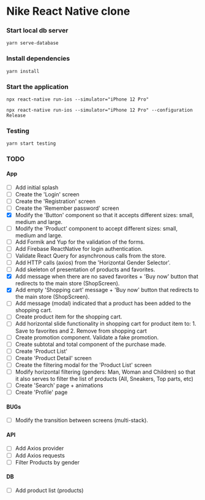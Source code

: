 # Nike React Native clone

### Start local db server

```terminal
yarn serve-database
```

### Install dependencies

```terminal
yarn install
```

### Start the application

```terminal
npx react-native run-ios --simulator="iPhone 12 Pro"
```

```terminal
npx react-native run-ios --simulator="iPhone 12 Pro" --configuration Release
```

### Testing

```terminal
yarn start testing
```

### TODO

#### App

- [ ] Add initial splash
- [ ] Create the 'Login' screen
- [ ] Create the 'Registration' screen
- [ ] Create the 'Remember password' screen
- [x] Modify the 'Button' component so that it accepts different sizes: small, medium and large.
- [ ] Modify the 'Product' component to accept different sizes: small, medium and large.
- [ ] Add Formik and Yup for the validation of the forms.
- [ ] Add Firebase ReactNative for login authentication.
- [ ] Validate React Query for asynchronous calls from the store.
- [ ] Add HTTP calls (axios) from the 'Horizontal Gender Selector'.
- [ ] Add skeleton of presentation of products and favorites.
- [x] Add message when there are no saved favorites + 'Buy now' button that redirects to the main store (ShopScreen).
- [x] Add empty 'Shopping cart' message + 'Buy now' button that redirects to the main store (ShopScreen).
- [ ] Add message (modal) indicated that a product has been added to the shopping cart.
- [ ] Create product item for the shopping cart.
- [ ] Add horizontal slide functionality in shopping cart for product item to: 1. Save to favorites and 2. Remove from shopping cart
- [ ] Create promotion component. Validate a fake promotion.
- [ ] Create subtotal and total component of the purchase made.
- [ ] Create 'Product List'
- [ ] Create 'Product Detail' screen
- [ ] Create the filtering modal for the 'Product List' screen
- [ ] Modify horizontal filtering (genders: Man, Woman and Children) so that it also serves to filter the list of products (All, Sneakers, Top parts, etc)
- [ ] Create 'Search' page + animations
- [ ] Create 'Profile' page

#### BUGs

- [ ] Modify the transition between screens (multi-stack).

#### API

- [ ] Add Axios provider
- [ ] Add Axios requests
- [ ] Filter Products by gender

#### DB

- [ ] Add product list (products)
